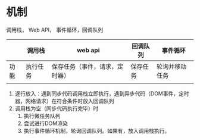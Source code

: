 # 机制
调用栈， Web API， 事件循环，回调队列

|  | 调用栈 | web api | 回调队列 | 事件循环 |
| --- | --- | --- | --- | --- |
| 功能 | 执行任务 | 保存任务（事件，请求，定时器） | 保存任务 | 轮询并移动任务 |
|  |  |  |  |  |

1. 逐行放入：遇到同步代码调用栈立即执行，遇到异步代码（DOM事件，定时器，网络请求）在符合条件时放入回调队列
2. 调用栈为空（同步代码执行完毕）时
	1. 执行微任务队列
	2. 尝试进行DOM渲染
	3. 执行事件循环机制，轮询回调队列。如果有，放入调用栈执行。